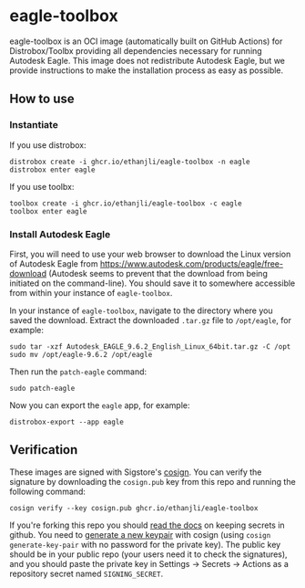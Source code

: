 # eagle-toolbox

eagle-toolbox is an OCI image (automatically built on GitHub Actions) for Distrobox/Toolbx providing all dependencies necessary for running Autodesk Eagle. This image does not redistribute Autodesk Eagle, but we provide instructions to make the installation process as easy as possible.

## How to use

### Instantiate

If you use distrobox:

```
distrobox create -i ghcr.io/ethanjli/eagle-toolbox -n eagle
distrobox enter eagle
```

If you use toolbx:

```
toolbox create -i ghcr.io/ethanjli/eagle-toolbox -c eagle
toolbox enter eagle
```

### Install Autodesk Eagle

First, you will need to use your web browser to download the Linux version of Autodesk Eagle from <https://www.autodesk.com/products/eagle/free-download> (Autodesk seems to prevent that the download from being initiated on the command-line). You should save it to somewhere accessible from within your instance of `eagle-toolbox`.

In your instance of `eagle-toolbox`, navigate to the directory where you saved the download. Extract the downloaded `.tar.gz` file to `/opt/eagle`, for example:

```
sudo tar -xzf Autodesk_EAGLE_9.6.2_English_Linux_64bit.tar.gz -C /opt
sudo mv /opt/eagle-9.6.2 /opt/eagle
```

Then run the `patch-eagle` command:

```
sudo patch-eagle
```

Now you can export the `eagle` app, for example:

```
distrobox-export --app eagle
```

## Verification

These images are signed with Sigstore's [cosign](https://docs.sigstore.dev/cosign/overview/). You can verify the signature by downloading the `cosign.pub` key from this repo and running the following command:

```
cosign verify --key cosign.pub ghcr.io/ethanjli/eagle-toolbox
```

If you're forking this repo you should [read the docs](https://docs.github.com/en/actions/security-guides/encrypted-secrets) on keeping secrets in github. You need to [generate a new keypair](https://docs.sigstore.dev/cosign/overview/) with cosign (using `cosign generate-key-pair` with no password for the private key). The public key should be in your public repo (your users need it to check the signatures), and you should paste the private key in Settings -> Secrets -> Actions as a repository secret named `SIGNING_SECRET`.
